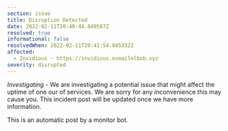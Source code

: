 ```yaml
---
section: issue
title: Disruption Detected
date: 2022-02-11T20:40:44.849507Z
resolved: true
informational: false
resolvedWhen: 2022-02-11T20:41:54.045332Z
affected:
  - Invidious - https://invidious.esmailelbob.xyz
severity: disrupted
---
```

*Investigating* - We are investigating a potential issue that might affect the uptime of one our of services. We are sorry for any inconvenience this may cause you. This incident post will be updated once we have more information.

This is an automatic post by a monitor bot.
        